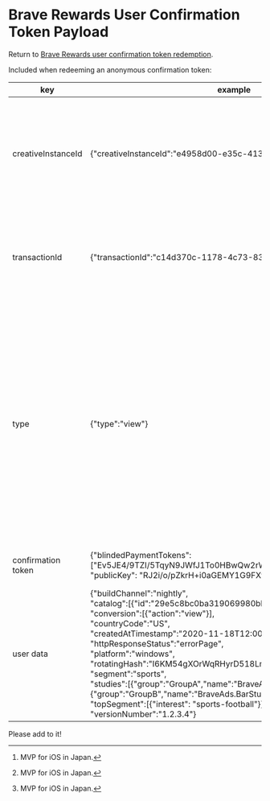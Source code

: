 # Brave Rewards User Confirmation Token Payload

Return to [Brave Rewards user confirmation token redemption](../../utility/redeem_confirmation/reward/README.md).

Included when redeeming an anonymous confirmation token:

| key  | example  | description  |
| ---  | ---  | ---  |
| creativeInstanceId  | {"creativeInstanceId":"e4958d00-e35c-4134-a408-1fbcf274d5ae"}  | An id that references the specific ad creative that the user engaged with. This will be the same for any user that engages with this ad.  |
| transactionId  | {"transactionId":"c14d370c-1178-4c73-8385-1cfa17200646"}  | A unique id for the transaction, which is not linkable between confirmation token redemptions.  |
| type  | {"type":"view"}  | Action or interaction that occurred within an advertisement, such as a user clicking the ad.<br><br>Supported types:<br><br>- view<br>- click<br>- landed<br>- conversion<br>- media_play[^1]<br>- media_25[^1]<br>- media_100[^1]<br>- upvote<br>- downvote<br>- flag<br>- bookmark &nbsp;&nbsp;&nbsp;&nbsp;&nbsp;&nbsp;&nbsp;&nbsp;&nbsp;&nbsp;&nbsp;&nbsp;&nbsp;&nbsp;&nbsp;&nbsp;&nbsp;&nbsp;&nbsp;&nbsp;&nbsp;&nbsp;&nbsp;&nbsp;&nbsp;&nbsp;&nbsp;  |
| confirmation token  | {"blindedPaymentTokens": ["Ev5JE4/9TZI/5TqyN9JWfJ1To0HBwQw2rWeAPcdjX3Q="],<br> "publicKey": "RJ2i/o/pZkrH+i0aGEMY1G9FXtd7Q7gfRi3YdNRnDDk="}  | See [security and privacy model for ad confirmations](https://github.com/brave/brave-browser/wiki/Security-and-privacy-model-for-ad-confirmations).  |
| user data  | {"buildChannel":"nightly",<br>"catalog":[{"id":"29e5c8bc0ba319069980bb390d8e8f9b58c05a20"}],<br>"conversion":[{"action":"view"}],<br>"countryCode":"US",<br>"createdAtTimestamp":"2020-11-18T12:00:00.000Z",<br>"httpResponseStatus":"errorPage",<br>"platform":"windows",<br>"rotatingHash":"I6KM54gXOrWqRHyrD518LmhePLHpIk4KSgCKOl0e3sc=",<br>"segment":"sports",<br>"studies":[{"group":"GroupA","name":"BraveAds.FooStudy"},{"group":"GroupB","name":"BraveAds.BarStudy"}],<br>"topSegment":[{"interest": "sports-football"}],<br>"versionNumber":"1.2.3.4"}  | See [user data](../../user_data/README.md#brave-rewards-users).  |

Please add to it!

[^1]: MVP for iOS in Japan.
